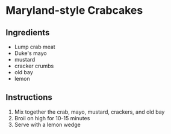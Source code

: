 # Maryland-style Crabcakes

## Ingredients
- Lump crab meat
- Duke's mayo
- mustard
- cracker crumbs
- old bay
- lemon

## Instructions
1. Mix together the crab, mayo, mustard, crackers, and old bay
2. Broil on high for 10-15 minutes
3. Serve with a lemon wedge
